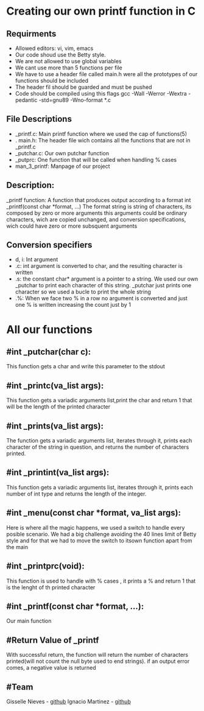 <h1>Creating our own printf function in C</h1>

<h2>Requirments</h2>

<ul>
<li> Allowed editors: vi, vim, emacs</li>
<li> Our code shoud use the Betty style.</li>
<li> We are not allowed to use global variables</li>
<li> We cant use more than 5 functions per file</li>
<li> We have to use a header file called main.h were all the prototypes of our functions should be included</li>
<li> The header fil should be guarded and must be pushed</li>
<li> Code should be compiled using this flags gcc -Wall -Werror -Wextra -pedantic -std=gnu89 -Wno-format *.c</li>
</ul>
<h2>File Descriptions</h2>

<ul>
<li> _printf.c: Main printf function where we used the cap of functions(5)</li>
<li>. main.h: The header file wich contains all the functions that are not in _printf.c</li>
<li> _putchar.c: Our own putchar function</li>
<li> _putprc: One function that will be called when handling % cases</li>
<li> man_3_printf: Manpage of our project</li>
</ul>
<h2>Description:</h2>

_printf function: A function that produces output according to a format
int _printf(const char *format, ...)
The format string is string of characters, its composed by zero or more arguments
this arguments could be ordinary characters, wich are copied unchanged, and conversion specifications, wich could have zero or more subsquent arguments

<h2>Conversion specifiers</h2>

<ul>
<li> d, i: Int argument</li>
<li>.c: int argument is converted to char, and the resulting character is written</li>
<li>.s: the constant char* argument is a pointer to a string. We used our own _putchar to print each character of this string. _putchar just prints one character so we used a bucle to print the whole string</li>
<li>.%: When we face two % in a row no argument is converted and just one % is written increasing the count just by 1</li>
</ul>
<h1>All our functions</h1>

<h2>#int _putchar(char c):</h2>

This function gets a char and write this parameter to the stdout

<h2>#int _printc(va_list args):</h2>

This function gets a variadic arguments list,print the char and return 1 that will be the length of the printed character 

<h2>#int _prints(va_list args):</h2>

The function gets a variadic arguments list, iterates through it, prints each character of the string in question, and returns the number of characters printed.

<h2>#int _printint(va_list args):</h2>

This function gets a variadic arguments list, iterates through it, prints each number of int type and returns the length of the integer.

<h2>#int _menu(const char *format, va_list args):</h2>

Here is where all the magic happens, we used a switch to handle every posible scenario.
We had a big challenge avoiding the 40 lines limit of Betty style and for that we had to move the switch to itsown function apart from the main

<h2>#int _printprc(void):</h2>

This function is used to handle with % cases , it prints a % and return 1 that is the lenght of th printed character

<h2>#int _printf(const char *format, ...):</h2>

Our main function
 
<h2>#Return Value of _printf</h2>

With successful return, the function will return the number of characters printed(will not count the null byte used to end strings).
if an output error comes, a negative value is returned

<h2>#Team</h2>

Gisselle Nieves - <a href="https://github.com/Gisezegki">github</a>
Ignacio Martinez - <a href="https://github.com/nachofen">github</a>
